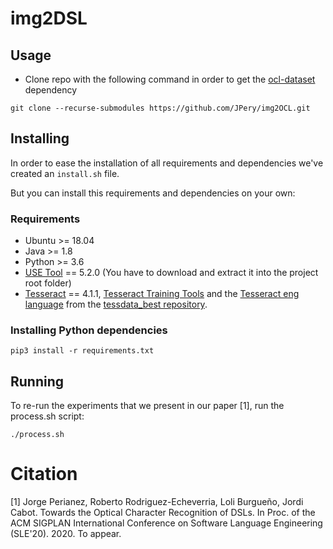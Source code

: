 # img2DSL

## Usage

- Clone repo with the following command in order to get the [ocl-dataset](https://github.com/tue-mdse/ocl-dataset) dependency

``
git clone --recurse-submodules https://github.com/JPery/img2OCL.git
``
## Installing

In order to ease the installation of all requirements and dependencies we've created an ``install.sh`` file.

But you can install this requirements and dependencies on your own:

### Requirements

- Ubuntu >= 18.04
- Java >= 1.8
- Python >= 3.6
- [USE Tool](https://sourceforge.net/projects/useocl/) == 5.2.0 (You have to download and extract it into the project root folder)
- [Tesseract](https://github.com/tesseract-ocr/tesseract/releases/tag/4.1.1) == 4.1.1, [Tesseract Training Tools](https://tesseract-ocr.github.io/tessdoc/Compiling-%E2%80%93-GitInstallation.html#build-with-training-tools) and the [Tesseract eng language](https://github.com/tesseract-ocr/tessdata_best/raw/master/eng.traineddata) from the [tessdata_best repository](https://github.com/tesseract-ocr/tessdata_best).


### Installing Python dependencies

``
pip3 install -r requirements.txt
``



## Running

To re-run the experiments that we present in our paper [1], run the process.sh script:

``
./process.sh
``


# Citation

[1] Jorge Perianez, Roberto Rodriguez-Echeverria, Loli Burgueño, Jordi Cabot. Towards the Optical Character Recognition of DSLs. In Proc. of the ACM SIGPLAN International Conference on Software Language Engineering (SLE'20). 2020. To appear.
